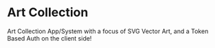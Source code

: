 Art Collection
=================

Art Collection App/System with a focus of SVG Vector Art, and a Token Based Auth on the client side!

